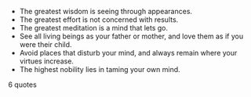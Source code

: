  - The greatest wisdom is seeing through appearances.
 - The greatest effort is not concerned with results.
 - The greatest meditation is a mind that lets go.
 - See all living beings as your father or mother, and love them as if you were their child.
 - Avoid places that disturb your mind, and always remain where your virtues increase.
 - The highest nobility lies in taming your own mind.

6 quotes